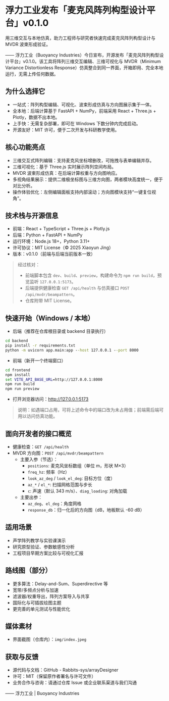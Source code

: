 # 浮力工业发布「麦克风阵列构型设计平台」v0.1.0

用三维交互与本地仿真，助力工程师与研究者快速完成麦克风阵列构型设计与 MVDR 波束形成验证。

—— 浮力工业（Buoyancy Industries）今日宣布，开源发布「麦克风阵列构型设计平台」v0.1.0。该工具将阵列三维交互编辑、三维可视化与 MVDR（Minimum Variance Distortionless Response）仿真整合到同一界面，开箱即用、完全本地运行，无需上传任何数据。

## 为什么选择它
- 一站式：阵列构型编辑、可视化、波束形成仿真与方向图展示集于一体。
- 全本地：后端计算基于 FastAPI + NumPy，前端采用 React + Three.js + Plotly，数据不出本地。
- 上手快：无需复杂部署，即可在 Windows 下数分钟内完成启动。
- 开源友好：MIT 许可，便于二次开发与科研教学使用。

## 核心功能亮点
- 三维交互式阵列编辑：支持麦克风坐标增删改，可拖拽与表单编辑并存。
- 三维可视化：基于 Three.js 实时展示阵列空间布局。
- MVDR 波束形成仿真：在后端计算权重与方向图响应。
- 多视角结果展示：提供二维极坐标图与三维方向图，两者模块高度统一，便于对比分析。
- 操作体验优化：左侧编辑面板支持内部滚动；方向图模块支持“一键复位视角”。

## 技术栈与开源信息
- 前端：React + TypeScript + Three.js + Plotly.js
- 后端：Python + FastAPI + NumPy
- 运行环境：Node.js 18+，Python 3.11+
- 许可协议：MIT License（© 2025 Xiaoyun Jing）
- 版本：v0.1.0（前端与后端当前版本一致）

> 经过核对：
> - 前端脚本包含 `dev`、`build`、`preview`，构建命令为 `npm run build`，预览监听 `127.0.0.1:5173`。
> - 后端提供健康检查 `GET /api/health` 与仿真接口 `POST /api/mvdr/beampattern`。
> - 仓库附带 MIT License。

## 快速开始（Windows / 本地）

- 后端（推荐在仓库根目录或 backend 目录执行）

```cmd
cd backend
pip install -r requirements.txt
python -m uvicorn app.main:app --host 127.0.0.1 --port 8000
```

- 前端（新开一个终端窗口）

```cmd
cd frontend
npm install
set VITE_API_BASE_URL=http://127.0.0.1:8000
npm run build
npm run preview
```

- 打开浏览器访问：http://127.0.0.1:5173

> 说明：如遇端口占用，可将上述命令中的端口改为未占用值；前端需后端可用以访问仿真功能。

## 面向开发者的接口概览
- 健康检查：`GET /api/health`
- MVDR 方向图：`POST /api/mvdr/beampattern`
  - 主要入参（节选）：
    - `positions`: 麦克风坐标数组（单位 m，形状 M×3）
    - `freq_hz`: 频率（Hz）
    - `look_az_deg` / `look_el_deg`: 目标方位（度）
    - `az_*` / `el_*`: 扫描网格范围与步长
    - `c`: 声速（默认 343 m/s）、`diag_loading`: 对角加载
  - 主要出参：
    - `az_deg`、`el_deg`：角度网格
    - `response_db`：归一化后的方向图（dB，地板默认 -60 dB）

## 适用场景
- 声学阵列教学与实验课演示
- 研究原型验证、参数敏感性分析
- 工程项目早期方案比较与可视化汇报

## 路线图（部分）
- 更多算法：Delay-and-Sum、Superdirective 等
- 宽带/多频点分析与加速
- 滤波器/权重导出，阵列方案导入与共享
- 国际化与可插拔绘图主题
- 更完善的单元测试与性能优化

## 媒体素材
- 界面截图（仓库内）：`img/index.jpeg`

## 获取与反馈
- 源代码与文档：GitHub - Rabbits-sys/arrayDesigner
- 许可：MIT（保留原作者署名与许可文件）
- 业务合作与咨询：请通过仓库 Issue 或企业联系渠道与我们沟通

—— 浮力工业 | Buoyancy Industries

